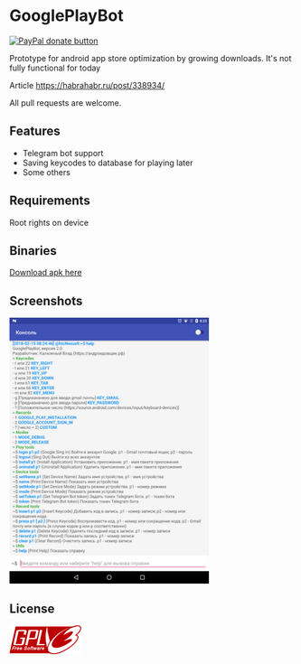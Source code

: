 # GooglePlayBot

<p>
  <a href="https://www.paypal.me/mrcpp" title="Donate to this project using Paypal">
    <img src="https://img.shields.io/badge/paypal-donate-green.svg" alt="PayPal donate button" height="18"/>
  </a>
</p>

Prototype for android app store optimization by growing downloads. It's not fully functional for today

Article https://habrahabr.ru/post/338934/

All pull requests are welcome.

## Features

* Telegram bot support
* Saving keycodes to database for playing later
* Some others

## Requirements

Root rights on device

## Binaries
[Download apk here](https://github.com/androidovshchik/CheatASO/releases)

## Screenshots

<img src="art/Screenshot_20180215-082506.png" width="70%"/>

## License

<img src="art/gplv3-127x51.png">
